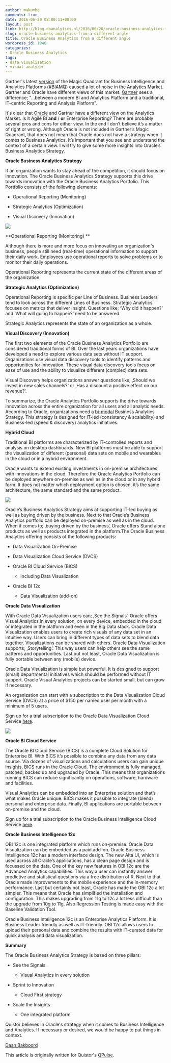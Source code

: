 ```yaml
---
author: makumbe
comments: true
date: 2016-06-20 08:00:11+00:00
layout: post
link: http://blog.daanalytics.nl/2016/06/20/oracle-business-analytics-from-a-different-angle/
slug: oracle-business-analytics-from-a-different-angle
title: Oracle Business Analytics from a different angle
wordpress_id: 1940
categories:
- Oracle Business Analytics
tags:
- data visualisation
- visual analyzer
---
```













Gartner's latest [version](https://www.gartner.com/doc/reprints?id=1-2XXET8P&ct=160204&st=sb) of the Magic Quadrant for Business Intelligence and Analytics Platforms ([#BIAMQ](https://twitter.com/hashtag/BIAMQ?src=hash)) caused a lot of noise in the Analytics Market. Gartner and Oracle have different views of this market. [Gartner](http://www.gartner.com/newsroom/id/3198917) sees a difference; "…between a modern BI and Analytics Platform and a traditional, IT-centric Reporting and Analysis Platform".

It's clear that [Oracle](https://blogs.oracle.com/bi_pulse/entry/oracle_s_perspective_on_the) and Gartner have a different view on the Analytics Market. Is it Agile BI **and** / **or** Enterprise Reporting? There are probably several pros and cons for either view. In the end I don’t believe it’s a matter of right or wrong. Although Oracle is not included in Gartner’s Magic Quadrant, that does not mean that Oracle does not have a strategy when it comes to Business Analytics. It’s important that you see and understand the context of a certain view. I will try to give some more insights into Oracle’s Business Analytics Strategy.

**Oracle Business Analytics Strategy**

If an organization wants to stay ahead of the competition, it should focus on innovation. The Oracle Business Analytics Strategy supports this drive towards innovation with the Oracle Business Analytics Portfolio. This Portfolio consists of the following elements:



	
  * Operational Reporting (Monitoring)

	
  * Strategic Analytics (Optimization)

	
  * Visual Discovery (Innovation)


![](http://file-lb-instantmagazine.netdna-ssl.com/magazine/12063v4.2-Pk1XmylSUnkOPHMtUYDihw/images/bi.265fd4fa8e02.png)














**Operational Reporting (Monitoring) **

Although there is more and more focus on innovating an organization's business, people still need (real-time) operational information to support their daily work. Employees use operational reports to solve problems or to monitor their daily operations.

Operational Reporting represents the current state of the different areas of the organization.



**Strategic Analytics (Optimization)**

Operational Reporting is specific per Line of Business. Business Leaders tend to look across the different Lines of Business. Strategic Analytics focuses on metrics that deliver insight. Questions like; ‘Why did it happen?‘ and ‘What will going to happen?‘ need to be answered.

Strategic Analytics represents the state of an organization as a whole.

**Visual Discovery (Innovation)**

The first two elements of the Oracle Business Analytics Portfolio are considered traditional forms of BI. Over the last years organizations have developed a need to explore various data sets without IT support. Organizations use visual data discovery tools to identify patterns and opportunities for innovation. These visual data discovery tools focus on ease of use and the ability to visualize different (complex) data sets.

Visual Discovery helps organizations answer questions like; ‚Should we invest in new sales channels?‘ or ‚Has a discount a positive effect on our revenue?‘.

To summarize, the Oracle Analytics Portfolio supports the drive towards innovation across the entire organization for all users and all analytic needs. According to Oracle, organizations need a [bi-modal](http://www.gartner.com/it-glossary/bimodal) Business Analytics Strategy. This strategy is designed for IT-led (consistancy & scalability) and Business-led (speed & discovery) analytics initiatives.
















**Hybrid Cloud**

Traditional BI platforms are characterized by IT-controlled reports and analysis on desktop dashboards. New BI platforms must be able to support the visualization of different (personal) data sets on mobile and wearables in the cloud or in a hybrid environment.

Oracle wants to extend existing investments in on-premise architectures with innovations in the cloud. Therefore the Oracle Analytics Portfolio can be deployed anywhere on-premise as well as in the cloud or in any hybrid form. It does not matter which deployment option is chosen, it’s the same architecture, the same standard and the same product.

![](http://file-lb-instantmagazine.netdna-ssl.com/magazine/12063v4.2-Pk1XmylSUnkOPHMtUYDihw/images/2.047b019219eb.png)

















Oracle’s Business Analytics Strategy aims at supporting IT-led buying as well as buying driven by the business. Next to that Oracle’s Business Analytics portfolio can be deployed on-premise as well as in the cloud. When it comes to; ‚buying driven by the business‘, Oracle offers Stand alone products as well as products integrated in the platform.The Oracle Business Analytics offering consists of the following products:



	
  * Data Visualization On-Premise

	
  * Data Visualization Cloud Service (DVCS)

	
  * Oracle BI Cloud Service (BICS)

	
    * Including Data Visualization




	
  * Oracle BI 12c

	
    * Data Visualization (add-on)





**Oracle Data Visualization**

With Oracle Data Visualization users can; ‚See the Signals‘. Oracle offers Visual Analytics in every solution, on every device, embedded in the cloud or integrated in the platform and even in the Big Data stack. Oracle Data Visualization enables users to create rich visuals of any data set in an intuitive way. Users can bring in different types of data sets to blend data together. Visualizations can be shared with others. Oracle Data Visualization supports; ‚Storytelling‘. This way users can help others see the same patterns and opportunities. Last but not least, Oracle Data Visualization is fully portable between any (mobile) device.

Oracle Data Visualization is simple but powerful. It is designed to support (small) departmental initiatives which should be performed without IT support. Oracle Visual Analytics projects can be started small, but can grow if necessary.

An organization can start with a subscription to the Data Visualization Cloud Service (DVCS) at a price of $150 per named user per month with a minimum of 5 users.

Sign up for a trial subscription to the Oracle Data Visualization Cloud Service [here](https://myaccount.cloud.oracle.com/mycloud/faces/trialsignup.jspx?serviceType=DVCS&_adf.ctrl-state=vrzsggonp_1&_afrLoop=372192362611347&_afrWindowMode=0&_afrWindowId=null).

![](http://file-lb-instantmagazine.netdna-ssl.com/magazine/12063v4.2-Pk1XmylSUnkOPHMtUYDihw/images/3.4484454c0066.png)














**Oracle BI Cloud Service**

The Oracle BI Cloud Service (BICS) is a complete Cloud Solution for Enterprise BI. With BICS it’s possible to combine any data from any data source. Via dozens of visualizations and calculations users can gain unique insights. BICS runs in the Oracle Cloud. The environment is fully managed, patched, backed up and upgraded by Oracle. This means that organizations running BICS can reduce significantly on operations, software, hardware and facilities.

Visual Analytics can be embedded into an Enterprise solution and that’s what makes Oracle unique. BICS makes it possible to integrate (blend) personal and enterprise data. Finally, BI applications are portable between on-premise and the cloud.

Sign up for a trial subscription to the Oracle Business Intelligence Cloud Service [here](https://myaccount.cloud.oracle.com/mycloud/faces/trialsignup.jspx?serviceType=BI&_adf.ctrl-state=ovl3tr9ai_1&_afrLoop=374378630702387&_afrWindowMode=0&_afrWindowId=null).

**Oracle Business Intelligence 12c**

OBI 12c is one integrated platform which runs on-premise. Oracle Data Visualization can be embedded as a paid add-on. Oracle Business Intelligence 12c has a modern interface design. The new Alta UI, which is used across all Oracle’s applications, has a clean page design and is focussed on the data. One of the key new features in OBI 12c are the Advanced Analytics capabilities. This way a user can instantly answer predictive and statistical questions via a free distribution of R. Next to that Oracle made improvements to the mobile experience and the in-memory performance. Last but certainly not least, Oracle has made the OBI 12c a lot simpler. This means that Oracle has simplified the installation and configuration. This makes upgrading from 11g to 12c a lot less difficult than the upgrade from 10g to 11g. Also Regression Testing is made easy with the Baseline Validation Tool.

Oracle Business Intelligence 12c is an Enterprise Analytics Platform. It is Business Leader friendly as well as IT-friendly. OBI 12c allows users to upload their personal data and combine the results with IT-curated data for quick analysis and data visualization.
















**Summary**

The Oracle Business Analytics Strategy is based on three pillars:



	
  * See the Signals

	
    * Visual Analytics in every solution




	
  * Sprint to Innovation

	
    * Cloud First strategy




	
  * Scale the Insights

	
    * One integrated platform





Quistor believes in Oracle's strategy when it comes to Business Intelligence and Analytics. If necessary or desired, we would be happy to put things in context.

[Daan Bakboord](http://nl.linkedin.com/in/daanbakboord)


















This article is originally written for Quistor's [QPulse](http://qpulse.quistor.com/qpulse1#!/baoracle-ba-from-a-different-angle).
